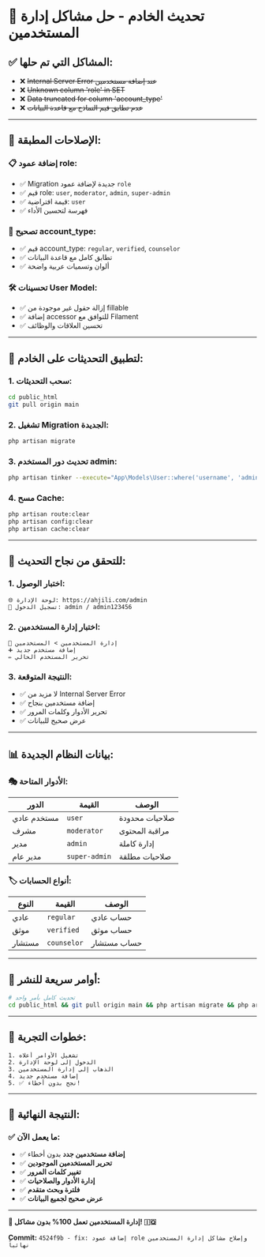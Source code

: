 # 🚀 تحديث الخادم - حل مشاكل إدارة المستخدمين

## ✅ **المشاكل التي تم حلها:**

- ❌ ~~Internal Server Error عند إضافة مستخدمين~~
- ❌ ~~Unknown column 'role' in SET~~
- ❌ ~~Data truncated for column 'account_type'~~
- ❌ ~~عدم تطابق قيم النماذج مع قاعدة البيانات~~

---

## 🔧 **الإصلاحات المطبقة:**

### **📋 إضافة عمود role:**
- ✅ Migration جديدة لإضافة عمود `role`
- ✅ قيم role: `user`, `moderator`, `admin`, `super-admin`
- ✅ قيمة افتراضية: `user`
- ✅ فهرسة لتحسين الأداء

### **🎯 تصحيح account_type:**
- ✅ قيم account_type: `regular`, `verified`, `counselor`
- ✅ تطابق كامل مع قاعدة البيانات
- ✅ ألوان وتسميات عربية واضحة

### **🛠️ تحسينات User Model:**
- ✅ إزالة حقول غير موجودة من fillable
- ✅ إضافة accessor للتوافق مع Filament
- ✅ تحسين العلاقات والوظائف

---

## 🚀 **لتطبيق التحديثات على الخادم:**

### **1. سحب التحديثات:**
```bash
cd public_html
git pull origin main
```

### **2. تشغيل Migration الجديدة:**
```bash
php artisan migrate
```

### **3. تحديث دور المستخدم admin:**
```bash
php artisan tinker --execute="App\Models\User::where('username', 'admin')->update(['role' => 'admin']); echo 'Admin role updated!';"
```

### **4. مسح Cache:**
```bash
php artisan route:clear
php artisan config:clear
php artisan cache:clear
```

---

## 🎯 **للتحقق من نجاح التحديث:**

### **1. اختبار الوصول:**
```
🌐 لوحة الإدارة: https://ahjili.com/admin
👤 تسجيل الدخول: admin / admin123456
```

### **2. اختبار إدارة المستخدمين:**
```
📂 إدارة المستخدمين > المستخدمين
➕ إضافة مستخدم جديد
✏️ تحرير المستخدم الحالي
```

### **3. النتيجة المتوقعة:**
- ✅ لا مزيد من Internal Server Error
- ✅ إضافة مستخدمين بنجاح
- ✅ تحرير الأدوار وكلمات المرور
- ✅ عرض صحيح للبيانات

---

## 📊 **بيانات النظام الجديدة:**

### **🎭 الأدوار المتاحة:**
| الدور | القيمة | الوصف |
|-------|---------|--------|
| مستخدم عادي | `user` | صلاحيات محدودة |
| مشرف | `moderator` | مراقبة المحتوى |
| مدير | `admin` | إدارة كاملة |
| مدير عام | `super-admin` | صلاحيات مطلقة |

### **🏷️ أنواع الحسابات:**
| النوع | القيمة | الوصف |
|-------|---------|--------|
| عادي | `regular` | حساب عادي |
| موثق | `verified` | حساب موثق |
| مستشار | `counselor` | حساب مستشار |

---

## 🔄 **أوامر سريعة للنشر:**

```bash
# تحديث كامل بأمر واحد
cd public_html && git pull origin main && php artisan migrate && php artisan cache:clear && echo "✅ تم التحديث بنجاح!"
```

---

## 📱 **خطوات التجربة:**

```
1. تشغيل الأوامر أعلاه
2. الدخول إلى لوحة الإدارة
3. الذهاب إلى إدارة المستخدمين
4. إضافة مستخدم جديد
5. ✅ نجح بدون أخطاء!
```

---

## 🎉 **النتيجة النهائية:**

### **✅ ما يعمل الآن:**
- ✅ **إضافة مستخدمين جدد** بدون أخطاء
- ✅ **تحرير المستخدمين الموجودين**
- ✅ **تغيير كلمات المرور**
- ✅ **إدارة الأدوار والصلاحيات**
- ✅ **فلترة وبحث متقدم**
- ✅ **عرض صحيح لجميع البيانات**

---

**🎊 إدارة المستخدمين تعمل 100% بدون مشاكل! 🇮🇶**

**Commit:** `4524f9b - fix: إضافة عمود role وإصلاح مشاكل إدارة المستخدمين نهائياً`
